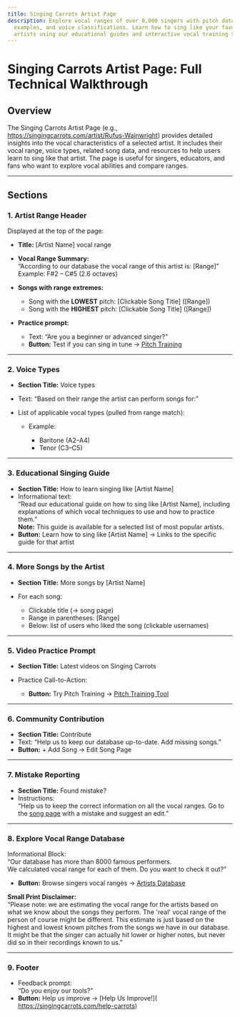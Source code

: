 ```yaml
---
title: Singing Carrots Artist Page
description: Explore vocal ranges of over 8,000 singers with pitch data, song
  examples, and voice classifications. Learn how to sing like your favorite
  artists using our educational guides and interactive vocal training tools.
---
```

# Singing Carrots Artist Page: Full Technical Walkthrough

## **Overview**

The Singing Carrots Artist Page (e.g., <https://singingcarrots.com/artist/Rufus-Wainwright>) provides detailed insights into the vocal characteristics of a selected artist. It includes their vocal range, voice types, related song data, and resources to help users learn to sing like that artist. The page is useful for singers, educators, and fans who want to explore vocal abilities and compare ranges.

- - -

## **Sections**

### **1. Artist Range Header**

Displayed at the top of the page:  

* **Title:** \[Artist Name] vocal range  
* **Vocal Range Summary:**\
  “According to our database the vocal range of this artist is: \[Range]”\
  Example: F#2 – C#5 (2.6 octaves)
* **Songs with range extremes:**  

  * Song with the **LOWEST** pitch: \[Clickable Song Title] (\[Range])  
  * Song with the **HIGHEST** pitch: \[Clickable Song Title] (\[Range])
* **Practice prompt:**  

  * Text: “Are you a beginner or advanced singer?”  
  * **Button:** Test if you can sing in tune → [Pitch Training](https://singingcarrots.com/docs/singing-carrots-pitch-training)  

- - -

### **2. Voice Types**

* **Section Title:** Voice types  
* Text: “Based on their range the artist can perform songs for:”  
* List of applicable vocal types (pulled from range match):  

  * Example:  

    * Baritone (A2–A4)  
    * Tenor (C3–C5)  

- - -

### **3. Educational Singing Guide**

* **Section Title:** How to learn singing like \[Artist Name]  
* Informational text:\
  “Read our educational guide on how to sing like \[Artist Name], including explanations of which vocal techniques to use and how to practice them.”\
  **Note:** This guide is available for a selected list of most popular artists.  
* **Button:** Learn how to sing like \[Artist Name] → Links to the specific guide for that artist  

- - -

### **4. More Songs by the Artist**

* **Section Title:** More songs by \[Artist Name]  
* For each song:  

  * Clickable title (→ song page)  
  * Range in parentheses: \[Range]  
  * Below: list of users who liked the song (clickable usernames)  

- - -

### **5. Video Practice Prompt**

* **Section Title:** Latest videos on Singing Carrots  
* Practice Call-to-Action:  

  * **Button:** Try Pitch Training → [Pitch Training Tool](https://singingcarrots.com/docs/singing-carrots-pitch-training)  

- - -

### **6. Community Contribution**

* **Section Title:** Contribute  
* Text: “Help us to keep our database up-to-date. Add missing songs.”  
* **Button:** + Add Song → Edit Song Page  

- - -

### **7. Mistake Reporting**

* **Section Title:** Found mistake?  
* Instructions:\
  “Help us to keep the correct information on all the vocal ranges. Go to the [song page](https://singingcarrots.com/docs/singing-carrots-vocal-range-singing-guide-for-popular-songs) with a mistake and suggest an edit.”  

- - -

### **8. Explore Vocal Range Database**

Informational Block:\
“Our database has more than 8000 famous performers.\
We calculated vocal range for each of them. Do you want to check it out?”  

* **Button:** Browse singers vocal ranges → [Artists Database](https://singingcarrots.com/artists)  

**Small Print Disclaimer:**\
“Please note: we are estimating the vocal range for the artists based on what we know about the songs they perform. The 'real' vocal range of the person of course might be different. This estimate is just based on the highest and lowest known pitches from the songs we have in our database. It might be that the singer can actually hit lower or higher notes, but never did so in their recordings known to us.”

- - -

### **9. Footer**

* Feedback prompt:\
  “Do you enjoy our tools?”  
* **Button:** Help us improve → \[Help Us Improve!](
  https://singingcarrots.com/help-carrots) 
